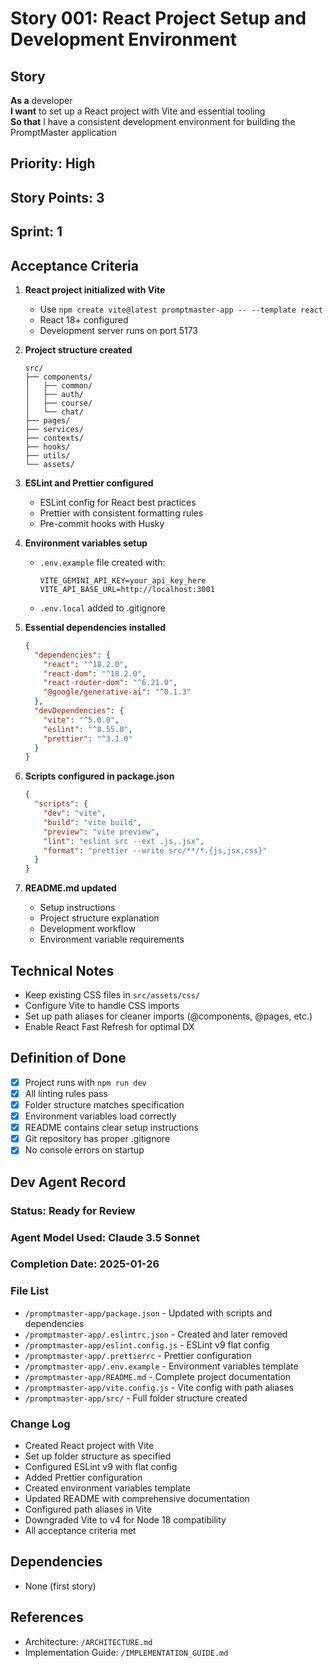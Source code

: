 # Story 001: React Project Setup and Development Environment

## Story
**As a** developer  
**I want** to set up a React project with Vite and essential tooling  
**So that** I have a consistent development environment for building the PromptMaster application

## Priority: High
## Story Points: 3
## Sprint: 1

## Acceptance Criteria

1. **React project initialized with Vite**
   - Use `npm create vite@latest promptmaster-app -- --template react`
   - React 18+ configured
   - Development server runs on port 5173

2. **Project structure created**
   ```
   src/
   ├── components/
   │   ├── common/
   │   ├── auth/
   │   ├── course/
   │   └── chat/
   ├── pages/
   ├── services/
   ├── contexts/
   ├── hooks/
   ├── utils/
   └── assets/
   ```

3. **ESLint and Prettier configured**
   - ESLint config for React best practices
   - Prettier with consistent formatting rules
   - Pre-commit hooks with Husky

4. **Environment variables setup**
   - `.env.example` file created with:
     ```
     VITE_GEMINI_API_KEY=your_api_key_here
     VITE_API_BASE_URL=http://localhost:3001
     ```
   - `.env.local` added to .gitignore

5. **Essential dependencies installed**
   ```json
   {
     "dependencies": {
       "react": "^18.2.0",
       "react-dom": "^18.2.0",
       "react-router-dom": "^6.21.0",
       "@google/generative-ai": "^0.1.3"
     },
     "devDependencies": {
       "vite": "^5.0.0",
       "eslint": "^8.55.0",
       "prettier": "^3.1.0"
     }
   }
   ```

6. **Scripts configured in package.json**
   ```json
   {
     "scripts": {
       "dev": "vite",
       "build": "vite build",
       "preview": "vite preview",
       "lint": "eslint src --ext .js,.jsx",
       "format": "prettier --write src/**/*.{js,jsx,css}"
     }
   }
   ```

7. **README.md updated**
   - Setup instructions
   - Project structure explanation
   - Development workflow
   - Environment variable requirements

## Technical Notes

- Keep existing CSS files in `src/assets/css/`
- Configure Vite to handle CSS imports
- Set up path aliases for cleaner imports (@components, @pages, etc.)
- Enable React Fast Refresh for optimal DX

## Definition of Done

- [x] Project runs with `npm run dev`
- [x] All linting rules pass
- [x] Folder structure matches specification
- [x] Environment variables load correctly
- [x] README contains clear setup instructions
- [x] Git repository has proper .gitignore
- [x] No console errors on startup

## Dev Agent Record

### Status: Ready for Review
### Agent Model Used: Claude 3.5 Sonnet
### Completion Date: 2025-01-26

### File List
- `/promptmaster-app/package.json` - Updated with scripts and dependencies
- `/promptmaster-app/.eslintrc.json` - Created and later removed
- `/promptmaster-app/eslint.config.js` - ESLint v9 flat config
- `/promptmaster-app/.prettierrc` - Prettier configuration
- `/promptmaster-app/.env.example` - Environment variables template
- `/promptmaster-app/README.md` - Complete project documentation
- `/promptmaster-app/vite.config.js` - Vite config with path aliases
- `/promptmaster-app/src/` - Full folder structure created

### Change Log
- Created React project with Vite
- Set up folder structure as specified
- Configured ESLint v9 with flat config
- Added Prettier configuration
- Created environment variables template
- Updated README with comprehensive documentation
- Configured path aliases in Vite
- Downgraded Vite to v4 for Node 18 compatibility
- All acceptance criteria met

## Dependencies
- None (first story)

## References
- Architecture: `/ARCHITECTURE.md`
- Implementation Guide: `/IMPLEMENTATION_GUIDE.md`